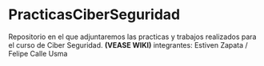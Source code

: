 # PracticasCiberSeguridad
Repositorio en el que adjuntaremos las practicas y trabajos realizados para el curso de Ciber Seguridad.
**(VEASE WIKI)**
integrantes: Estiven Zapata / Felipe Calle Usma
